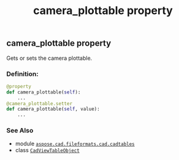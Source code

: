 ﻿---
title: camera_plottable property
second_title: Aspose.CAD for Python via .NET API References
description: 
type: docs
weight: 130
url: /python-net/aspose.cad.fileformats.cad.cadtables/cadviewtableobject/camera_plottable/
is_root: false
---

## camera_plottable property


Gets or sets the camera plottable.
### Definition:
```python
@property
def camera_plottable(self):
    ...
@camera_plottable.setter
def camera_plottable(self, value):
    ...
```

### See Also
* module [`aspose.cad.fileformats.cad.cadtables`](../../)
* class [`CadViewTableObject`](/cad/python-net/aspose.cad.fileformats.cad.cadtables/cadviewtableobject)
